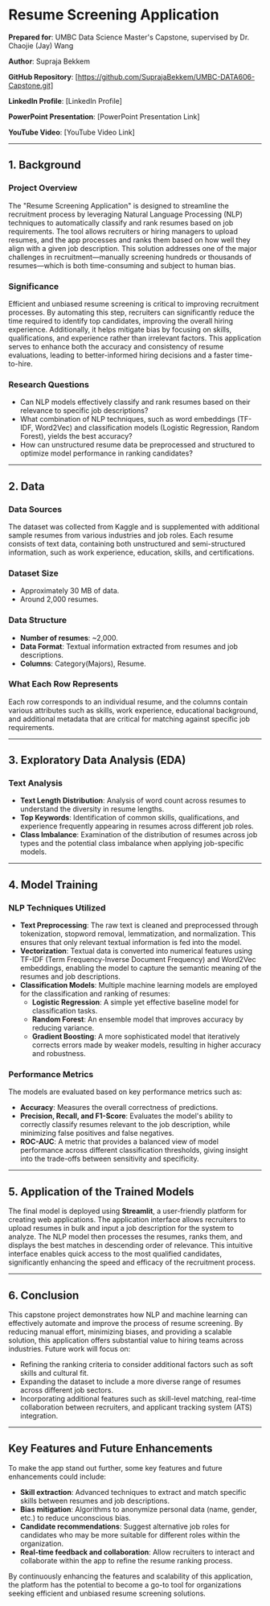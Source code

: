 # Resume Screening Application

**Prepared for**: UMBC Data Science Master's Capstone, supervised by Dr. Chaojie (Jay) Wang

**Author**: Supraja Bekkem

**GitHub Repository**: [https://github.com/SuprajaBekkem/UMBC-DATA606-Capstone.git]

**LinkedIn Profile**: [LinkedIn Profile]


**PowerPoint Presentation**: [PowerPoint Presentation Link]

**YouTube Video**: [YouTube Video Link]

---

## 1. Background

### Project Overview
The "Resume Screening Application" is designed to streamline the recruitment process by leveraging Natural Language Processing (NLP) techniques to automatically classify and rank resumes based on job requirements. The tool allows recruiters or hiring managers to upload resumes, and the app processes and ranks them based on how well they align with a given job description. This solution addresses one of the major challenges in recruitment—manually screening hundreds or thousands of resumes—which is both time-consuming and subject to human bias.

### Significance
Efficient and unbiased resume screening is critical to improving recruitment processes. By automating this step, recruiters can significantly reduce the time required to identify top candidates, improving the overall hiring experience. Additionally, it helps mitigate bias by focusing on skills, qualifications, and experience rather than irrelevant factors. This application serves to enhance both the accuracy and consistency of resume evaluations, leading to better-informed hiring decisions and a faster time-to-hire.

### Research Questions
- Can NLP models effectively classify and rank resumes based on their relevance to specific job descriptions?
- What combination of NLP techniques, such as word embeddings (TF-IDF, Word2Vec) and classification models (Logistic Regression, Random Forest), yields the best accuracy?
- How can unstructured resume data be preprocessed and structured to optimize model performance in ranking candidates?

---

## 2. Data

### Data Sources
The dataset was collected from Kaggle and is supplemented with additional sample resumes from various industries and job roles. Each resume consists of text data, containing both unstructured and semi-structured information, such as work experience, education, skills, and certifications.

### Dataset Size
- Approximately 30 MB of data.
- Around 2,000 resumes.

### Data Structure
- **Number of resumes**: ~2,000.
- **Data Format**: Textual information extracted from resumes and job descriptions.
- **Columns**: Category(Majors), Resume.

### What Each Row Represents
Each row corresponds to an individual resume, and the columns contain various attributes such as skills, work experience, educational background, and additional metadata that are critical for matching against specific job requirements.

---

## 3. Exploratory Data Analysis (EDA)

### Text Analysis
- **Text Length Distribution**: Analysis of word count across resumes to understand the diversity in resume lengths.
- **Top Keywords**: Identification of common skills, qualifications, and experience frequently appearing in resumes across different job roles.
- **Class Imbalance**: Examination of the distribution of resumes across job types and the potential class imbalance when applying job-specific models.

---

## 4. Model Training

### NLP Techniques Utilized
- **Text Preprocessing**: The raw text is cleaned and preprocessed through tokenization, stopword removal, lemmatization, and normalization. This ensures that only relevant textual information is fed into the model.
- **Vectorization**: Textual data is converted into numerical features using TF-IDF (Term Frequency-Inverse Document Frequency) and Word2Vec embeddings, enabling the model to capture the semantic meaning of the resumes and job descriptions.
- **Classification Models**: Multiple machine learning models are employed for the classification and ranking of resumes:
  - **Logistic Regression**: A simple yet effective baseline model for classification tasks.
  - **Random Forest**: An ensemble model that improves accuracy by reducing variance.
  - **Gradient Boosting**: A more sophisticated model that iteratively corrects errors made by weaker models, resulting in higher accuracy and robustness.

### Performance Metrics
The models are evaluated based on key performance metrics such as:
- **Accuracy**: Measures the overall correctness of predictions.
- **Precision, Recall, and F1-Score**: Evaluates the model's ability to correctly classify resumes relevant to the job description, while minimizing false positives and false negatives.
- **ROC-AUC**: A metric that provides a balanced view of model performance across different classification thresholds, giving insight into the trade-offs between sensitivity and specificity.

---

## 5. Application of the Trained Models

The final model is deployed using **Streamlit**, a user-friendly platform for creating web applications. The application interface allows recruiters to upload resumes in bulk and input a job description for the system to analyze. The NLP model then processes the resumes, ranks them, and displays the best matches in descending order of relevance. This intuitive interface enables quick access to the most qualified candidates, significantly enhancing the speed and efficacy of the recruitment process.

---

## 6. Conclusion

This capstone project demonstrates how NLP and machine learning can effectively automate and improve the process of resume screening. By reducing manual effort, minimizing biases, and providing a scalable solution, this application offers substantial value to hiring teams across industries. Future work will focus on:
- Refining the ranking criteria to consider additional factors such as soft skills and cultural fit.
- Expanding the dataset to include a more diverse range of resumes across different job sectors.
- Incorporating additional features such as skill-level matching, real-time collaboration between recruiters, and applicant tracking system (ATS) integration.

---

## Key Features and Future Enhancements

To make the app stand out further, some key features and future enhancements could include:
- **Skill extraction**: Advanced techniques to extract and match specific skills between resumes and job descriptions.
- **Bias mitigation**: Algorithms to anonymize personal data (name, gender, etc.) to reduce unconscious bias.
- **Candidate recommendations**: Suggest alternative job roles for candidates who may be more suitable for different roles within the organization.
- **Real-time feedback and collaboration**: Allow recruiters to interact and collaborate within the app to refine the resume ranking process.


By continuously enhancing the features and scalability of this application, the platform has the potential to become a go-to tool for organizations seeking efficient and unbiased resume screening solutions.

